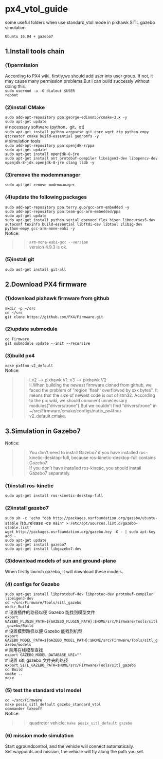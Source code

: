 # px4_vtol_guide
some useful folders when use standard_vtol mode in pixhawk SITL gazebo simulation

`Ubuntu 16.04 + gazebo7`<br>
## 1.Install tools chain<br>
### (1)permission<br>
According to PX4 wiki, firstly,we should add user into user group. If not, it may cause many permission problems.But I can build successly without doing this.<br>
   `sudo usermod -a -G dialout $USER`<br>
   `reboot`<br>
  
### (2)install CMake
   `sudo add-apt-repository ppa:george-edison55/cmake-3.x -y`<br>
   `sudo apt-get update`<br>
  \# necessary software (python、git、qt)<br>
    `sudo apt-get install python-argparse git-core wget zip python-empy qtcreator cmake build-essential genromfs -y`<br>
  \# simulation tools<br>
   `sudo add-apt-repository ppa:openjdk-r/ppa`<br>
   `sudo apt-get update`<br>
   `sudo apt-get install openjdk-8-jre`<br>
   `sudo apt-get install ant protobuf-compiler libeigen3-dev libopencv-dev openjdk-8-jdk openjdk-8-jre clang lldb -y`<br>

### (3)remove the modemmanager<br>
   `sudo apt-get remove modemmanager`<br>

### (4)update the following packages<br>
   `sudo add-apt-repository ppa:terry.guo/gcc-arm-embedded -y`<br>
   `sudo add-apt-repository ppa:team-gcc-arm-embedded/ppa`<br>
   `sudo apt-get update`<br>
   `sudo apt-get install python-serial openocd flex bison libncurses5-dev autoconf texinfo build-essential libftdi-dev libtool zlib1g-dev python-empy gcc-arm-none-eabi -y`<br>
Notice:<br>
>>`arm-none-eabi-gcc --version`<br>
>>version 4.9.3 is ok.<br>

### (5)install git<br>
   `sudo aot-get install git-all`<br>

## 2.Download PX4 firmware<br>
### (1)download pixhawk firmware from github<br>
   `mkdir -p ~/src`<br>
   `cd ~/src`<br>
   `git clone https://github.com/PX4/Firmware.git`<br>
  
### (2)update submodule<br>
   `cd Firmware`<br>
   `git submodule update --init --recursive`<br>

### (3)build px4<br>
   `make px4fmu-v2_default`<br>
Notice: <br>
>>I.v2 --> pixhawk V1; v3 --> pixhawk V2<br>
>>II.When building the newest firmware cloned from github, we faced the problem of "region 'flash' overflowed by xxx bytes". It means that the size of newest code is out of stm32. According to the pix wiki, we should comment unnecessary modules("drivers/trone").But we couldn't find "drivers/trone" in ~/src/Firmware/cmake/configs/nuttx_px4fmu-v2_default.cmake.<br>
  
## 3.Simulation in Gazebo7<br>
Notice:<br>
>>You don't need to install Gazebo7 if you have installed ros-kinetic-desktop-full, because ros-kinetic-desktop-full contains Gazebo7.<br>
>>If you don't have installed ros-kinetic, you should install Gazebo7 separately.<br>
### (1)install ros-kinetic<br>
  `sudo apt-get install ros-kinetic-desktop-full`<br>
  
### (2)install gazebo7<br>
   `sudo sh -c 'echo "deb http://packages.osrfoundation.org/gazebo/ubuntu-stable `lsb_release -cs` main" > /etc/apt/sources.list.d/gazebo-stable.list'`<br>
   `wget http://packages.osrfoundation.org/gazebo.key -O - | sudo apt-key add -`<br>
   `sudo apt-get update`<br>
   `sudo apt-get install gazebo7`<br>
   `sudo apt-get install libgazebo7-dev`<br>
   
### (3)download models of sun and ground-plane<br>
When firstly launch gazebo, it will download these models.<br>

### (4) configs for Gazebo
   `sudo apt-get install libprotobuf-dev libprotoc-dev protobuf-compiler libeigen3-dev`<br>
   `cd ~/src/Firmware/Tools/sitl_gazebo`<br>
   `mkdir Build`<br>
\# 设置插件的路径以便 Gazebo 能找到模型文件<br>
   `export GAZEBO_PLUGIN_PATH=${GAZEBO_PLUGIN_PATH}:$HOME/src/Firmware/Tools/sitl_gazebo/Build`<br>
\# 设置模型路径以便 Gazebo 能找到机型<br>
   `export GAZEBO_MODEL_PATH=${GAZEBO_MODEL_PATH}:$HOME/src/Firmware/Tools/sitl_gazebo/models`<br>
\# 禁用在线模型查找<br>
   `export GAZEBO_MODEL_DATABASE_URI=""`<br>
\# 设置 sitl_gazebo 文件夹的路径<br>
   `export SITL_GAZEBO_PATH=$HOME/src/Firmware/Tools/sitl_gazebo`<br>
   `cd Build`<br>
   `cmake ..`<br>
   `make`<br>

### (5) test the standard vtol model<br>  
   `cd ~/src/Firmware`<br>
   `make posix_sitl_default gazebo_standard_vtol`<br>
   `commander takeoff`<br>
Notice:
>>quadrotor vehicle: 
>>`make posix_sitl_default gazebo`<br>

### (6) mission mode simulation<br>
Start qgroundcontrol, and the vehicle will connect automatically.<br>
Set waypoints and mission, the vehicle will fly along the path you set.<br> 
